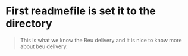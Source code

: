 ﻿# First readmefile is set it to the directory
 
 > This is what we know the Beu delivery and it is nice to know more about beu delivery.
 
